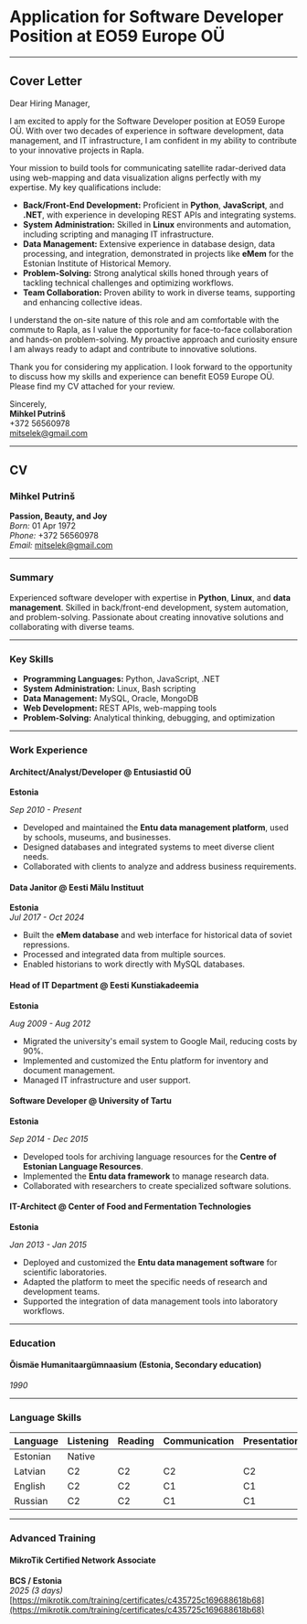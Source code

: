 # Application for Software Developer Position at EO59 Europe OÜ

---

## Cover Letter

Dear Hiring Manager,

I am excited to apply for the Software Developer position at EO59 Europe OÜ. With over two decades of experience in software development, data management, and IT infrastructure, I am confident in my ability to contribute to your innovative projects in Rapla.

Your mission to build tools for communicating satellite radar-derived data using web-mapping and data visualization aligns perfectly with my expertise. My key qualifications include:

- **Back/Front-End Development:** Proficient in **Python**, **JavaScript**, and **.NET**, with experience in developing REST APIs and integrating systems.
- **System Administration:** Skilled in **Linux** environments and automation, including scripting and managing IT infrastructure.
- **Data Management:** Extensive experience in database design, data processing, and integration, demonstrated in projects like **eMem** for the Estonian Institute of Historical Memory.
- **Problem-Solving:** Strong analytical skills honed through years of tackling technical challenges and optimizing workflows.
- **Team Collaboration:** Proven ability to work in diverse teams, supporting and enhancing collective ideas.

I understand the on-site nature of this role and am comfortable with the commute to Rapla, as I value the opportunity for face-to-face collaboration and hands-on problem-solving. My proactive approach and curiosity ensure I am always ready to adapt and contribute to innovative solutions.

Thank you for considering my application. I look forward to the opportunity to discuss how my skills and experience can benefit EO59 Europe OÜ. Please find my CV attached for your review.

Sincerely,  
**Mihkel Putrinš**  
+372 56560978  
[mitselek@gmail.com](mailto:mitselek@gmail.com)

---

## CV

### Mihkel Putrinš

**Passion, Beauty, and Joy**  
*Born:* 01 Apr 1972  
*Phone:* +372 56560978  
*Email:* [mitselek@gmail.com](mailto:mitselek@gmail.com)  

---

### Summary

Experienced software developer with expertise in **Python**, **Linux**, and **data management**. Skilled in back/front-end development, system automation, and problem-solving. Passionate about creating innovative solutions and collaborating with diverse teams.

---

### Key Skills

- **Programming Languages:** Python, JavaScript, .NET  
- **System Administration:** Linux, Bash scripting  
- **Data Management:** MySQL, Oracle, MongoDB  
- **Web Development:** REST APIs, web-mapping tools  
- **Problem-Solving:** Analytical thinking, debugging, and optimization  

---

### Work Experience

#### Architect/Analyst/Developer @ Entusiastid OÜ  

**Estonia**  

*Sep 2010 - Present*  

- Developed and maintained the **Entu data management platform**, used by schools, museums, and businesses.  
- Designed databases and integrated systems to meet diverse client needs.  
- Collaborated with clients to analyze and address business requirements.

#### Data Janitor @ Eesti Mälu Instituut  

**Estonia**  
*Jul 2017 - Oct 2024*  

- Built the **eMem database** and web interface for historical data of soviet repressions.  
- Processed and integrated data from multiple sources.  
- Enabled historians to work directly with MySQL databases.

#### Head of IT Department @ Eesti Kunstiakadeemia  

**Estonia**  

*Aug 2009 - Aug 2012*  

- Migrated the university's email system to Google Mail, reducing costs by 90%.  
- Implemented and customized the Entu platform for inventory and document management.  
- Managed IT infrastructure and user support.

#### Software Developer @ University of Tartu  

**Estonia**  

*Sep 2014 - Dec 2015*  

- Developed tools for archiving language resources for the **Centre of Estonian Language Resources**.  
- Implemented the **Entu data framework** to manage research data.  
- Collaborated with researchers to create specialized software solutions.

#### IT-Architect @ Center of Food and Fermentation Technologies  

**Estonia**  

*Jan 2013 - Jan 2015*  

- Deployed and customized the **Entu data management software** for scientific laboratories.  
- Adapted the platform to meet the specific needs of research and development teams.  
- Supported the integration of data management tools into laboratory workflows.

---

### Education

#### Õismäe Humanitaargümnaasium (Estonia, Secondary education)  

*1990*  

---

### Language Skills

| Language | Listening | Reading | Communication | Presentation | Writing |
|----------|-----------|---------|---------------|-------------|---------|
| Estonian | Native    |         |               |             |         |
| Latvian  | C2        | C2      | C2            | C2          | C2      |
| English  | C2        | C2      | C1            | C1          | C2      |
| Russian  | C2        | C2      | C1            | C1          | C1      |

---

### Advanced Training

#### MikroTik Certified Network Associate  

**BCS / Estonia**  
*2025 (3 days)*  
[https://mikrotik.com/training/certificates/c435725c169688618b68](https://mikrotik.com/training/certificates/c435725c169688618b68)
